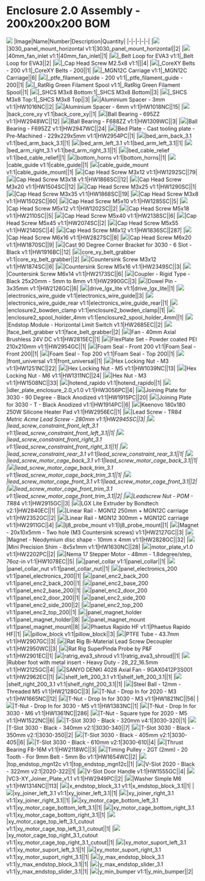 # Enclosure 2.0 Assembly - 200x200x200 BOM
![](images/Enclosure%202.0%20Assembly%20-%20200x200x200.png)
|Image|Name|Number|Description|Quantity|
|-|-|-|-|-|
|![](images/3030_panel_mount_horizontal.png)|3030_panel_mount_horizontal v1:1|3030_panel_mount_horizontal||2|
|![](images/40mm_fan_inlet.png)|40mm_fan_inlet v1:1|40mm_fan_inlet||1|
|![](images/_Belt%20Loop%20for%20EVA3.png)|_Belt Loop for EVA3 v1:1|_Belt Loop for EVA3||2|
|![](images/.png)|_Cap Head Screw M2.5x8 v1:1|||4|
|![](images/_CoreXY%20Belts%20-%20200.png)|_CoreXY Belts - 200 v1:1|_CoreXY Belts - 200||1|
|![](images/_MGN12C%20Carriage.png)|_MGN12C Carriage v1:1|_MGN12C Carriage||6|
|![](images/_ptfe_filament_guide%20-%20200.png)|_ptfe_filament_guide - 200 v1:1|_ptfe_filament_guide - 200||1|
|![](images/_RatRig%20Green%20Filament%20Spool.png)|_RatRig Green Filament Spool v1:1|_RatRig Green Filament Spool||1|
|![](images/_SHCS%20M3x8%20Bottom.png)|_SHCS M3x8 Bottom:1|_SHCS M3x8 Bottom||3|
|![](images/_SHCS%20M3x8%20Top.png)|_SHCS M3x8 Top:1|_SHCS M3x8 Top||3|
|![](images/HW1016NC.png)|Aluminium Spacer - 3mm v1:1|HW1016NC||2|
|![](images/HW1018NC.png)|Aluminium Spacer - 6mm v1:1|HW1018NC||15|
|![](images/back_core_xy.png)|back_core_xy v1:1|back_core_xy||1|
|![](images/HW2948WC.png)|Ball Bearing - 695ZZ v1:1|HW2948WC||12|
|![](images/HW1309WC.png)|Ball Bearing - F688ZZ v1:1|HW1309WC||3|
|![](images/HW2947WC.png)|Ball Bearing - F695ZZ v1:1|HW2947WC||24|
|![](images/HW2954PC.png)|Bed Plate - Cast tooling plate - Pre-Machined - 229x229x5mm v1:1|HW2954PC||1|
|![](images/bed_arm_back_3.1.png)|bed_arm_back_3.1 v1:1|bed_arm_back_3.1||1|
|![](images/bed_arm_left_3.1.png)|bed_arm_left_3.1 v1:1|bed_arm_left_3.1||1|
|![](images/bed_arm_right_3.1.png)|bed_arm_right_3.1 v1:1|bed_arm_right_3.1||1|
|![](images/bed_cable_relief.png)|bed_cable_relief v1:1|bed_cable_relief||1|
|![](images/bottom_horns.png)|bottom_horns v1:1|bottom_horns||1|
|![](images/cable_guide.png)|cable_guide v1:1|cable_guide||1|
|![](images/cable_guide_mount.png)|cable_guide_mount v1:1|cable_guide_mount||1|
|![](images/HW1292SC.png)|Cap Head Screw M3x12 v1:1|HW1292SC||79|
|![](images/HW1866SC.png)|Cap Head Screw M3x18 v1:1|HW1866SC||12|
|![](images/HW1504SC.png)|Cap Head Screw M3x20 v1:1|HW1504SC||12|
|![](images/HW1290SC.png)|Cap Head Screw M3x25 v1:1|HW1290SC||1|
|![](images/HW1868SC.png)|Cap Head Screw M3x35 v1:1|HW1868SC||19|
|![](images/HW1502SC.png)|Cap Head Screw M3x8 v1:1|HW1502SC||60|
|![](images/HW1285SC.png)|Cap Head Screw M5x10 v1:1|HW1285SC||5|
|![](images/HW1202SC.png)|Cap Head Screw M5x12 v1:1|HW1202SC||2|
|![](images/HW2110SC.png)|Cap Head Screw M5x18 v1:1|HW2110SC||5|
|![](images/HW2138SC.png)|Cap Head Screw M5x40 v1:1|HW2138SC||6|
|![](images/HW2074SC.png)|Cap Head Screw M5x45 v1:1|HW2074SC||2|
|![](images/HW2140SC.png)|Cap Head Screw M5x55 v1:1|HW2140SC||4|
|![](images/HW1836SC.png)|Cap Head Screw M6x12 v1:1|HW1836SC||287|
|![](images/HW2827SC.png)|Cap Head Screw M6x16 v1:1|HW2827SC||8|
|![](images/HW1870SC.png)|Cap Head Screw M6x20 v1:1|HW1870SC||9|
|![](images/HW1916BC.png)|Cast 90 Degree Corner Bracket for 3030 - 6 Slot - Black v1:1|HW1916BC||12|
|![](images/core_xy_belt_grabber.png)|core_xy_belt_grabber v1:1|core_xy_belt_grabber||2|
|![](images/HW1874SC.png)|Countersink Screw M3x12 v1:1|HW1874SC||6|
|![](images/HW2349SC.png)|Countersink Screw M5x16 v1:1|HW2349SC||3|
|![](images/HW2173SC.png)|Countersink Screw M6x14 v1:1|HW2173SC||6|
|![](images/HW2990GC.png)|Coupler - Rigid Type - Black 25x20mm - 5mm to 8mm v1:1|HW2990GC||3|
|![](images/HW2126GC.png)|Dowel Pin - 3x35mm v1:1|HW2126GC||6|
|![](images/drive_lgx_lite.png)|drive_lgx_lite v1:1|drive_lgx_lite||1|
|![](images/electronics_wire_guide.png)|electronics_wire_guide v1:1|electronics_wire_guide||3|
|![](images/electronics_wire_guide_rear.png)|electronics_wire_guide_rear v1:1|electronics_wire_guide_rear||1|
|![](images/enclosure2_bowden_clamp.png)|enclosure2_bowden_clamp v1:1|enclosure2_bowden_clamp||1|
|![](images/enclosure2_spool_holder_4mm.png)|enclosure2_spool_holder_4mm v1:1|enclosure2_spool_holder_4mm||1|
|![](images/HW2685EC.png)|Endstop Module - Horizontal Limit Switch v1:1|HW2685EC||2|
|![](images/face_belt_grabber.png)|face_belt_grabber v1:1|face_belt_grabber||2|
|![](images/HW2815EC.png)|Fan - 40mm Axial Brushless 24V DC v1:1|HW2815EC||1|
|![](images/HW2954GC.png)|FlexPlate Set - Powder coated PEI 210x210mm v1:1|HW2954GC||1|
|![](images/Foam%20Seal%20-%20Front%20200.png)|Foam Seal - Front 200 v1:1|Foam Seal - Front 200||1|
|![](images/Foam%20Seal%20-%20Top%20200.png)|Foam Seal - Top 200 v1:1|Foam Seal - Top 200||1|
|![](images/front_universal.png)|front_universal v1:1|front_universal||1|
|![](images/HW1251NC.png)|Hex Locking Nut - M3 v1:1|HW1251NC||22|
|![](images/HW1039NC.png)|Hex Locking Nut - M5 v1:1|HW1039NC||13|
|![](images/HW1311NC.png)|Hex Locking Nut - M6 v1:1|HW1311NC||24|
|![](images/HW1508NC.png)|Hex Nut - M3 v1:1|HW1508NC||33|
|![](images/hotend_rapido.png)|hotend_rapido v1:1|hotend_rapido||1|
|![](images/HW3056PC.png)|idler_plate_enclosure_2.0_v1.0 v1:1|HW3056PC||4|
|![](images/HW1915PC.png)|Joining Plate for 3030 - 90 Degree - Black Anodized v1:1|HW1915PC||20|
|![](images/HW1914PC.png)|Joining Plate for 3030 - T - Black Anodized v1:1|HW1914PC||6|
|![](images/HW2956EC.png)|Keenovo 180x180 250W Silicone Heater Pad v1:1|HW2956EC||1|
|![](images/HW2945SC.png)|Lead Screw - TR8*4 Metric Acme Lead Screw - 280mm v1:1|HW2945SC||3|
|![](images/lead_screw_constraint_front_left_3.1.png)|lead_screw_constraint_front_left_3.1 v1:1|lead_screw_constraint_front_left_3.1||1|
|![](images/lead_screw_constraint_front_right_3.1.png)|lead_screw_constraint_front_right_3.1 v1:1|lead_screw_constraint_front_right_3.1||1|
|![](images/lead_screw_constraint_rear_3.1.png)|lead_screw_constraint_rear_3.1 v1:1|lead_screw_constraint_rear_3.1||1|
|![](images/lead_screw_motor_cage_back_3.1.png)|lead_screw_motor_cage_back_3.1 v1:1|lead_screw_motor_cage_back_3.1||1|
|![](images/lead_screw_motor_cage_back_trim_3.1.png)|lead_screw_motor_cage_back_trim_3.1 v1:1|lead_screw_motor_cage_back_trim_3.1||1|
|![](images/lead_screw_motor_cage_front_3.1.png)|lead_screw_motor_cage_front_3.1 v1:1|lead_screw_motor_cage_front_3.1||2|
|![](images/lead_screw_motor_cage_front_trim_3.1.png)|lead_screw_motor_cage_front_trim_3.1 v1:1|lead_screw_motor_cage_front_trim_3.1||2|
|![](images/HW2915GC.png)|Leadscrew Nut - POM - TR8*4 v1:1|HW2915GC||3|
|![](images/HW2840EC.png)|LGX Lite Extruder by Bondtech v2:1|HW2840EC||1|
|![](images/HW2352GC.png)|Linear Rail - MGN12 250mm + MGN12C carriage v1:1|HW2352GC||2|
|![](images/HW2911GC.png)|Linear Rail - MGN12 300mm + MGN12C carriage v1:1|HW2911GC||4|
|![](images/lj8_probe_mount.png)|lj8_probe_mount v1:1|lj8_probe_mount||1|
|![](images/HW2127GC.png)|Magnet - 20x10x5mm - Two hole (M3 Countersink screws) v1:1|HW2127GC||3|
|![](images/HW2828GC.png)|Magnet - Neodymium disc shape - 10mm x 4mm v1:1|HW2828GC||32|
|![](images/HW1630NC.png)|Mini Precision Shim - 8x5x1mm v1:1|HW1630NC||28|
|![](images/HW2202PC.png)|motor_plate_v1.0 v1:1|HW2202PC||2|
|![](images/HW1078EC.png)|Nema 17 Stepper Motor - 48mm - 1.8degree/step, 76oz-in v1:1|HW1078EC||5|
|![](images/panel_collar.png)|panel_collar v1:1|panel_collar||1|
|![](images/panel_collar_nut.png)|panel_collar_nut v1:1|panel_collar_nut||1|
|![](images/panel_electronics_200.png)|panel_electronics_200 v1:1|panel_electronics_200||1|
|![](images/panel_enc2_back_200.png)|panel_enc2_back_200 v1:1|panel_enc2_back_200||1|
|![](images/panel_enc2_base_200.png)|panel_enc2_base_200 v1:1|panel_enc2_base_200||1|
|![](images/panel_enc2_door_200.png)|panel_enc2_door_200 v1:1|panel_enc2_door_200||1|
|![](images/panel_enc2_side_200.png)|panel_enc2_side_200 v1:1|panel_enc2_side_200||2|
|![](images/panel_enc2_top_200.png)|panel_enc2_top_200 v1:1|panel_enc2_top_200||1|
|![](images/panel_magnet_holder.png)|panel_magnet_holder v1:1|panel_magnet_holder||8|
|![](images/panel_magnet_mount.png)|panel_magnet_mount v1:1|panel_magnet_mount||8|
|![](images/Phaetus%20Rapido%20HF.png)|Phaetus Rapido HF v1:1|Phaetus Rapido HF||1|
|![](images/pillow_block.png)|pillow_block v1:1|pillow_block||3|
|![](images/HW2907GC.png)|PTFE Tube - 43.7mm v1:1|HW2907GC||3|
|![](images/HW2950WC.png)|Rat Rig Bi-Material Lead Screw Decoupler v1:1|HW2950WC||3|
|![](images/HW2901EC.png)|Rat Rig SuperPinda Probe by P&F v1:1|HW2901EC||1|
|![](images/ratrig_eva3_shroud.png)|ratrig_eva3_shroud v1:1|ratrig_eva3_shroud||1|
|![](images/HW2125GC.png)|Rubber foot with metal insert - Heavy Duty - 28_22_16.5mm v1:1|HW2125GC||4|
|![](images/HW2962EC.png)|SANYO DENKI 4028 Axial Fan - 9GAX0412P3S001 v1:1|HW2962EC||1|
|![](images/shelf_left_200_3.1.png)|shelf_left_200_3.1 v1:1|shelf_left_200_3.1||1|
|![](images/shelf_right_200_3.1.png)|shelf_right_200_3.1 v1:1|shelf_right_200_3.1||1|
|![](images/HW2128GC.png)|Steel Ball - 12mm - Threaded M5 v1:1|HW2128GC||3|
|![](images/HW1665NC.png)|T-Nut - Drop In for 2020 - M3 v1:1|HW1665NC||12|
|![](images/HW1821NC.png)|T-Nut - Drop In for 3030 - M3 v1:1|HW1821NC||56|
|![](images/HW1383NC.png)|T-Nut - Drop In for 3030 - M5 v1:1|HW1383NC||1|
|![](images/HW1361NC.png)|T-Nut - Drop In for 3030 - M6 v1:1|HW1361NC||286|
|![](images/HW1522NC.png)|T-Nut - Square type for 2020 - M5 v1:1|HW1522NC||6|
|![](images/3030-320.png)|T-Slot 3030 - Black - 320mm v4:1|3030-320||1|
|![](images/3030-340.png)|T-Slot 3030 - Black - 340mm v2:1|3030-340||7|
|![](images/3030-350.png)|T-Slot 3030 - Black - 350mm v2:1|3030-350||2|
|![](images/3030-405.png)|T-Slot 3030 - Black - 405mm v2:1|3030-405||6|
|![](images/3030-610.png)|T-Slot 3030 - Black - 610mm v2:1|3030-610||4|
|![](images/HW2118WC.png)|Thrust Bearing F8-16M v1:1|HW2118WC||3|
|![](images/HW1654WC.png)|Timing Pulley - 2GT (2mm) - 20 Tooth - For 9mm Belt - 5mm Bo v1:1|HW1654WC||2|
|![](images/top_endstop_mgn12c.png)|top_endstop_mgn12c v1:1|top_endstop_mgn12c||1|
|![](images/2020-322.png)|V-Slot 2020 - Black - 322mm v2:1|2020-322||1|
|![](images/HW1555GC.png)|V-Slot Door Handle v1:1|HW1555GC||4|
|![](images/HW2949PC.png)|VC3-XY_Joiner_Plate_v1.1 v1:1|HW2949PC||2|
|![](images/HW1314NC.png)|Washer Simple M6 v1:1|HW1314NC||113|
|![](images/x_endstop_block_3.1.png)|x_endstop_block_3.1 v1:1|x_endstop_block_3.1||1|
|![](images/xy_joiner_left_3.1.png)|xy_joiner_left_3.1 v1:1|xy_joiner_left_3.1||1|
|![](images/xy_joiner_right_3.1.png)|xy_joiner_right_3.1 v1:1|xy_joiner_right_3.1||1|
|![](images/xy_motor_cage_bottom_left_3.1.png)|xy_motor_cage_bottom_left_3.1 v1:1|xy_motor_cage_bottom_left_3.1||1|
|![](images/xy_motor_cage_bottom_right_3.1.png)|xy_motor_cage_bottom_right_3.1 v1:1|xy_motor_cage_bottom_right_3.1||1|
|![](images/xy_motor_cage_top_left_3.1_cutout.png)|xy_motor_cage_top_left_3.1_cutout v1:1|xy_motor_cage_top_left_3.1_cutout||1|
|![](images/xy_motor_cage_top_right_3.1_cutout.png)|xy_motor_cage_top_right_3.1_cutout v1:1|xy_motor_cage_top_right_3.1_cutout||1|
|![](images/xy_motor_suport_left_3.1.png)|xy_motor_suport_left_3.1 v1:1|xy_motor_suport_left_3.1||1|
|![](images/xy_motor_suport_right_3.1.png)|xy_motor_suport_right_3.1 v1:1|xy_motor_suport_right_3.1||1|
|![](images/y_max_endstop_block_3.1.png)|y_max_endstop_block_3.1 v1:1|y_max_endstop_block_3.1||1|
|![](images/y_max_endstop_slider_3.1.png)|y_max_endstop_slider_3.1 v1:1|y_max_endstop_slider_3.1||1|
|![](images/y_min_bumper.png)|y_min_bumper v1:1|y_min_bumper||2|